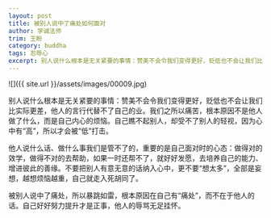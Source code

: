 ```yaml
---
layout: post
title: 被别人说中了痛处如何面对
author: 学诚法师
trim: 王盼
category: buddha
tags: 忍辱心
excerpt: 别人说什么根本是无关紧要的事情：赞美不会令我们变得更好，贬低也不会让我们比实际更差，他人的言行代替不了自己的业。我们之所以痛苦，根本原因不是他人做了什么，而是自己内心的烦恼。自己瞧不起别人，却受不了别人的轻视，因为心中有“高”，所以才会被“低”打击。
---
```


![]({{ site.url }}/assets/images/00009.jpg)

别人说什么根本是无关紧要的事情：赞美不会令我们变得更好，贬低也不会让我们比实际更差，他人的言行代替不了自己的业。我们之所以痛苦，根本原因不是他人做了什么，而是自己内心的烦恼。自己瞧不起别人，却受不了别人的轻视，因为心中有“高”，所以才会被“低”打击。

他人说什么话、做什么事我们是管不了的，重要的是自己面对时的心态：做得对的效学，做得不对的去帮助，如果一时还帮不了，就好好发愿，去培养自己的能力、增进彼此的善缘。不要把别人有意无意的话纳入心中，更不要“想太多”，全部是妄想，越想烦恼越重，自己就走入死胡同了。

被别人说中了痛处，所以暴跳如雷，根本原因在自己有“痛处”，而不在于他人的话。自己好好努力提升才是正事，他人的辱骂无足挂怀。
